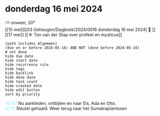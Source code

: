 # donderdag 16 mei 2024

⛅ onweer, 20°<br>[[15 mei]][[03 Geheugen/Dagboek/2024/0516 donderdag 16 mei 2024| 📓 ]][[17 mei]]
[[☀️ Ton van der Stap over profeet en mysticus]]
```tasks
(path includes Algemeen)
(due on or before 2024-05-16) AND NOT (done before 2024-05-16)
# not done
hide due date
hide start date
hide recurrence rule
hide tags
hide backlink
hide done date
hide task count
hide created date
hide edit button
sort by priority 
```
<p style="padding-left: 2.7em; text-indent: -2.7em; margin: 0;"><font color=#8be9f3>06:43  </font>  Nu aankleden, ontbijten en naar Els, Ada en Otto. </p>   
<p style="padding-left: 2.7em; text-indent: -2.7em; margin: 0;"><font color=#8be9f3>10:01  </font>  Sleutel gehaald. Weer terug naar het Sumatraplantsoen  </p>   
